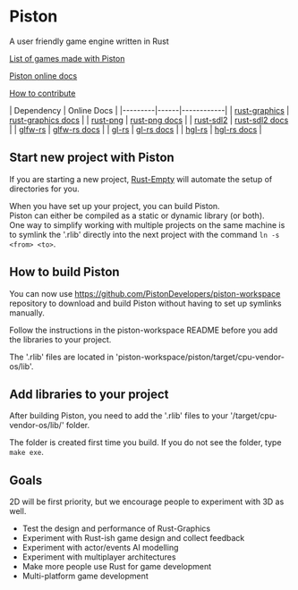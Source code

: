 Piston
======

A user friendly game engine written in Rust

[List of games made with Piston](https://github.com/PistonDevelopers/piston/issues/64)

[Piston online docs](http://pistondevelopers.github.io/docs/piston/piston)  

[How to contribute](https://github.com/PistonDevelopers/piston/issues/70)

| Dependency | Online Docs |
|---------|------|------------|
| [rust-graphics](https://github.com/PistonDevelopers/rust-graphics) | [rust-graphics docs](http://pistondevelopers.github.io/docs/rust-graphics/graphics) |
| [rust-png](https://github.com/PistonDevelopers/rust-png) | [rust-png docs](http://pistondevelopers.github.io/docs/rust-png/png) |
| [rust-sdl2](https://github.com/AngryLawyer/rust-sdl2) | [rust-sdl2 docs](http://pistondevelopers.github.io/docs/rust-sdl2/sdl2/) |
| [glfw-rs](https://github.com/bjz/glfw-rs) | [glfw-rs docs](http://pistondevelopers.github.io/docs/glfw-rs/glfw/) |
| [gl-rs](https://github.com/bjz/gl-rs) | [gl-rs docs](http://pistondevelopers.github.io/docs/gl-rs/gl/) |
| [hgl-rs](https://github.com/cmr/hgl-rs) | [hgl-rs docs](http://pistondevelopers.github.io/docs/hgl-rs/hgl/) |

## Start new project with Piston

If you are starting a new project, [Rust-Empty](https://github.com/bvssvni/rust-empty) will automate the setup of directories for you.

When you have set up your project, you can build Piston.  
Piston can either be compiled as a static or dynamic library (or both).  
One way to simplify working with multiple projects on the same machine is to symlink the '.rlib' directly into the next project with the command `ln -s <from> <to>`.  

## How to build Piston

You can now use https://github.com/PistonDevelopers/piston-workspace repository to download and build Piston without having to set up symlinks manually.

Follow the instructions in the piston-workspace README before you add the libraries to your project.

The '.rlib' files are located in 'piston-workspace/piston/target/cpu-vendor-os/lib'.  

## Add libraries to your project

After building Piston, you need to add the '.rlib' files to your '/target/cpu-vendor-os/lib/' folder.  

The folder is created first time you build. If you do not see the folder, type `make exe`.  

## Goals

2D will be first priority, but we encourage people to experiment with 3D as well.  

* Test the design and performance of Rust-Graphics
* Experiment with Rust-ish game design and collect feedback
* Experiment with actor/events AI modelling
* Experiment with multiplayer architectures
* Make more people use Rust for game development
* Multi-platform game development
